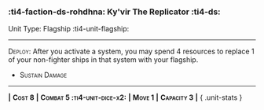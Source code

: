 ### :ti4-faction-ds-rohdhna: **Ky'vir The Replicator** :ti4-ds:

Unit Type: Flagship :ti4-unit-flagship:

---

<span style="font-variant:small-caps;">Deploy</span>: After you activate a system, you may spend 4 resources to replace 1 of your non-fighter ships in that system with your flagship.

* <span style="font-variant:small-caps;">Sustain Damage</span> 

---

__|__ <span style="font-variant:small-caps;white-space: nowrap;">**Cost 8**</span> __|__ <span style="font-variant:small-caps;white-space: nowrap;">**Combat 5 :ti4-unit-dice-x2:**</span> __|__ <span style="font-variant:small-caps;white-space: nowrap;">**Move 1**</span> __|__ <span style="font-variant:small-caps;white-space: nowrap;">**Capacity 3**</span> __|__
{ .unit-stats }
